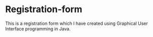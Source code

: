 # Registration-form

This is a registration form which I have created using Graphical User Interface programming in Java.
